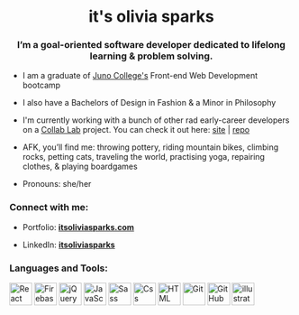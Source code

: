 <h1 align="center">it's olivia sparks</h1>
<h3 align="center">I’m a goal-oriented software developer dedicated to lifelong learning & problem solving.</h3>

- I am a graduate of <a href="https://junocollege.com">Juno College's</a> Front-end Web Development bootcamp

- I also have a Bachelors of Design in Fashion & a Minor in Philosophy

- I'm currently working with a bunch of other rad early-career developers on a <a href="https://the-collab-lab.codes">Collab Lab</a> project. You can check it out here: <a href="https://tcl-61-smart-shopping-list.web.app">site</a> | <a href="https://github.com/the-collab-lab/tcl-61-smart-shopping-list">repo</a>

- AFK, you’ll find me: throwing pottery, riding mountain bikes, climbing rocks, petting cats, traveling the world, practising yoga, repairing clothes, & playing boardgames

- Pronouns: she/her

<h3 align="left">Connect with me:</h3>

- Portfolio: <a href="https://itsoliviasparks.com">**itsoliviasparks.com**</a>

- LinkedIn: <a href="https://www.linkedin.com/in/itsoliviasparks/">**itsoliviasparks**</a>
 
</p>

<h3 align="left">Languages and Tools:</h3>
<p align="left">
<img src="https://cdn.jsdelivr.net/gh/devicons/devicon/icons/react/react-original-wordmark.svg" alt="React" height="40" width="40"/>
<img src="https://cdn.jsdelivr.net/gh/devicons/devicon/icons/firebase/firebase-plain-wordmark.svg" alt="Firebase" height="40" width="40"/>
<img src="https://cdn.jsdelivr.net/gh/devicons/devicon/icons/jquery/jquery-plain-wordmark.svg" alt="jQuery" height="40" width="40"/> 
<img src="https://cdn.jsdelivr.net/gh/devicons/devicon/icons/javascript/javascript-plain.svg" alt="JavaScript" height="40" width="40"/>
<img src="https://cdn.jsdelivr.net/gh/devicons/devicon/icons/sass/sass-original.svg" alt="Sass" height="40" width="40"/>
<img src="https://cdn.jsdelivr.net/gh/devicons/devicon/icons/css3/css3-plain-wordmark.svg" alt="Css" height="40" width="40"/>
<img src="https://cdn.jsdelivr.net/gh/devicons/devicon/icons/html5/html5-plain-wordmark.svg" alt="HTML" height="40" width="40"/>
<img src="https://cdn.jsdelivr.net/gh/devicons/devicon/icons/git/git-plain-wordmark.svg" alt="Git" height="40" width="40"/>
<img src="https://cdn.jsdelivr.net/gh/devicons/devicon/icons/github/github-original-wordmark.svg" alt="GitHub" height="40" width="40"/>
<img src="https://cdn.jsdelivr.net/gh/devicons/devicon/icons/illustrator/illustrator-line.svg" alt="illustrator" height="40" width="40"/>
</p>
